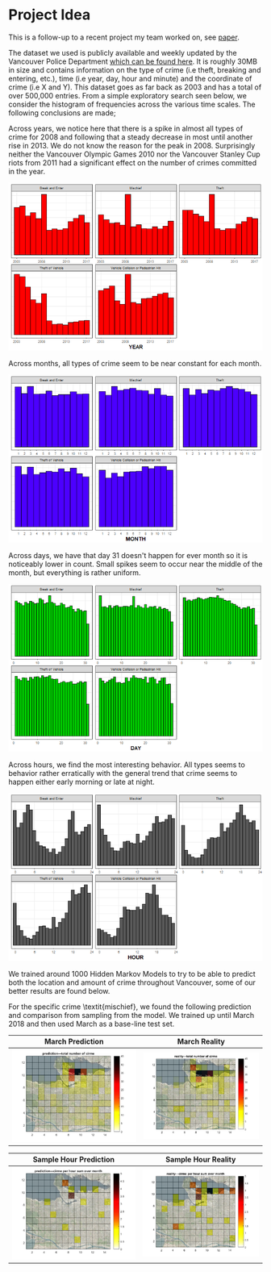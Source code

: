 # Project Idea

This is a follow-up to a recent project my team worked on, see [paper](https://github.com/Mathnstein/Machine_Learning/blob/master/cs540/Project/predictive-policing-vancouver.pdf). 

The dataset we used is publicly available and weekly updated by the Vancouver Police Department [which can be found here](vhttp://data.vancouver.ca/datacatalogue/crime-data.htm). It is roughly 30MB in size and contains information on the type of crime (i.e theft, breaking and entering, etc.), time (i.e year, day, hour and minute) and the coordinate of crime (i.e X and Y). This dataset goes as far back as 2003 and has a total of over 500,000 entries. From a simple exploratory search seen below, we consider the histogram of frequencies across the various time scales. The following conclusions are made;

Across years, we notice here that there is a spike in almost all types of crime for 2008 and following that a steady decrease in most until another rise in 2013. We do not know the reason for the peak in 2008. Surprisingly neither the Vancouver Olympic Games 2010 nor the Vancouver Stanley Cup riots from 2011 had a significant effect on the number of crimes committed in the year.

![alt_text][typeVyear]


Across months, all types of crime seem to be near constant for each month.

![alt_text][typeVmonth]


Across days, we have that day 31 doesn't happen for ever month so it is noticeably lower in count. Small spikes seem to occur near the middle of the month, but everything is rather uniform. 

![alt_text][typeVday]


Across hours, we find the most interesting behavior. All types seems to behavior rather erratically with the general trend that crime seems to happen either early morning or late at night.

![alt_text][typeVhour]


We trained around 1000 Hidden Markov Models to try to be able to predict both the location and amount of crime throughout Vancouver, some of our better results are found below.

For the specific crime \textit{mischief}, we found the following prediction and comparison from sampling from the model. We trained up until March 2018 and then used March as a base-line test set. 

March Prediction            |  March Reality
:-------------------------:|:-------------------------:
![alt_text][predictmonth]  |  ![alt_text][realitymonth]


Sample Hour Prediction            |  Sample Hour Reality
:-------------------------:|:-------------------------:
![alt_text][predicthour]  |  ![alt_text][realityhour]


[typeVyear]:https://github.com/Mathnstein/Machine_Learning/blob/master/cs540/Project/Statistics/type_vs_year.png
[typeVmonth]:https://github.com/Mathnstein/Machine_Learning/blob/master/cs540/Project/Statistics/type_vs_month.png
[typeVday]:https://github.com/Mathnstein/Machine_Learning/blob/master/cs540/Project/Statistics/type_vs_day.png
[typeVhour]:https://github.com/Mathnstein/Machine_Learning/blob/master/cs540/Project/Statistics/type_vs_hour.png

[predictmonth]:https://github.com/Mathnstein/Machine_Learning/blob/master/cs540/Project/Latex/Images/predict.png
[realitymonth]:https://github.com/Mathnstein/Machine_Learning/blob/master/cs540/Project/Latex/Images/real.png
[predicthour]:https://github.com/Mathnstein/Machine_Learning/blob/master/cs540/Project/Latex/Images/predict2hour.png
[realityhour]:https://github.com/Mathnstein/Machine_Learning/blob/master/cs540/Project/Latex/Images/real2hour.png

